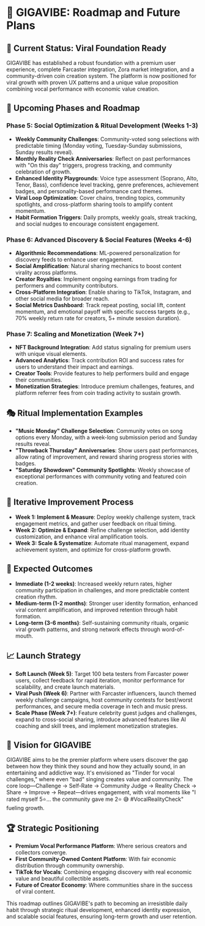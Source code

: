 # 🚀 GIGAVIBE: Roadmap and Future Plans

## 🎯 Current Status: Viral Foundation Ready

GIGAVIBE has established a robust foundation with a premium user experience, complete Farcaster integration, Zora market integration, and a community-driven coin creation system. The platform is now positioned for viral growth with proven UX patterns and a unique value proposition combining vocal performance with economic value creation.

## 📅 Upcoming Phases and Roadmap

### Phase 5: Social Optimization & Ritual Development (Weeks 1-3)

- **Weekly Community Challenges**: Community-voted song selections with predictable timing (Monday voting, Tuesday-Sunday submissions, Sunday results reveal).
- **Monthly Reality Check Anniversaries**: Reflect on past performances with "On this day" triggers, progress tracking, and community celebration of growth.
- **Enhanced Identity Playgrounds**: Voice type assessment (Soprano, Alto, Tenor, Bass), confidence level tracking, genre preferences, achievement badges, and personality-based performance card themes.
- **Viral Loop Optimization**: Cover chains, trending topics, community spotlights, and cross-platform sharing tools to amplify content momentum.
- **Habit Formation Triggers**: Daily prompts, weekly goals, streak tracking, and social nudges to encourage consistent engagement.

### Phase 6: Advanced Discovery & Social Features (Weeks 4-6)

- **Algorithmic Recommendations**: ML-powered personalization for discovery feeds to enhance user engagement.
- **Social Amplification**: Natural sharing mechanics to boost content virality across platforms.
- **Creator Royalties**: Implement ongoing earnings from trading for performers and community contributors.
- **Cross-Platform Integration**: Enable sharing to TikTok, Instagram, and other social media for broader reach.
- **Social Metrics Dashboard**: Track repeat posting, social lift, content momentum, and emotional payoff with specific success targets (e.g., 70% weekly return rate for creators, 5+ minute session duration).

### Phase 7: Scaling and Monetization (Week 7+)

- **NFT Background Integration**: Add status signaling for premium users with unique visual elements.
- **Advanced Analytics**: Track contribution ROI and success rates for users to understand their impact and earnings.
- **Creator Tools**: Provide features to help performers build and engage their communities.
- **Monetization Strategies**: Introduce premium challenges, features, and platform referrer fees from coin trading activity to sustain growth.

## 🎭 Ritual Implementation Examples

- **"Music Monday" Challenge Selection**: Community votes on song options every Monday, with a week-long submission period and Sunday results reveal.
- **"Throwback Thursday" Anniversaries**: Show users past performances, allow rating of improvement, and reward sharing progress stories with badges.
- **"Saturday Showdown" Community Spotlights**: Weekly showcase of exceptional performances with community voting and featured coin creation.

## 🔄 Iterative Improvement Process

- **Week 1: Implement & Measure**: Deploy weekly challenge system, track engagement metrics, and gather user feedback on ritual timing.
- **Week 2: Optimize & Expand**: Refine challenge selection, add identity customization, and enhance viral amplification tools.
- **Week 3: Scale & Systematize**: Automate ritual management, expand achievement system, and optimize for cross-platform growth.

## 🎯 Expected Outcomes

- **Immediate (1-2 weeks)**: Increased weekly return rates, higher community participation in challenges, and more predictable content creation rhythm.
- **Medium-term (1-2 months)**: Stronger user identity formation, enhanced viral content amplification, and improved retention through habit formation.
- **Long-term (3-6 months)**: Self-sustaining community rituals, organic viral growth patterns, and strong network effects through word-of-mouth.

## 📈 Launch Strategy

- **Soft Launch (Week 5)**: Target 100 beta testers from Farcaster power users, collect feedback for rapid iteration, monitor performance for scalability, and create launch materials.
- **Viral Push (Week 6)**: Partner with Farcaster influencers, launch themed weekly challenge campaigns, host community contests for best/worst performances, and secure media coverage in tech and music press.
- **Scale Phase (Week 7+)**: Feature celebrity guest judges and challenges, expand to cross-social sharing, introduce advanced features like AI coaching and skill trees, and implement monetization strategies.

## 🎤 Vision for GIGAVIBE

GIGAVIBE aims to be the premier platform where users discover the gap between how they think they sound and how they actually sound, in an entertaining and addictive way. It's envisioned as "Tinder for vocal challenges," where even "bad" singing creates value and community. The core loop—Challenge → Self-Rate → Community Judge → Reality Check → Share → Improve → Repeat—drives engagement, with viral moments like "I rated myself 5⭐... the community gave me 2⭐ 😅 #VocalRealityCheck" fueling growth.

## 🏆 Strategic Positioning

- **Premium Vocal Performance Platform**: Where serious creators and collectors converge.
- **First Community-Owned Content Platform**: With fair economic distribution through community ownership.
- **TikTok for Vocals**: Combining engaging discovery with real economic value and beautiful collectible assets.
- **Future of Creator Economy**: Where communities share in the success of viral content.

This roadmap outlines GIGAVIBE's path to becoming an irresistible daily habit through strategic ritual development, enhanced identity expression, and scalable social features, ensuring long-term growth and user retention.
